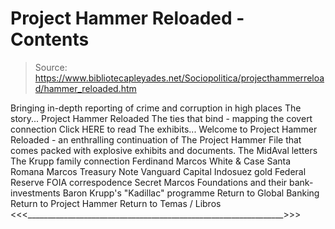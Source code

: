 # Project Hammer Reloaded - Contents

> Source: https://www.bibliotecapleyades.net/Sociopolitica/projecthammerreload/hammer_reloaded.htm

Bringing in-depth reporting of crime and corruption in high places
The story...
Project Hammer Reloaded
The ties that bind - mapping the covert connection
Click HERE to read
The exhibits...
Welcome to Project Hammer Reloaded - an enthralling continuation of The Project Hammer File that comes packed with explosive exhibits and documents.
The MidAval letters
The Krupp family connection
Ferdinand Marcos
White & Case
Santa Romana
Marcos Treasury Note
Vanguard Capital
Indosuez gold
Federal Reserve FOIA correspodence
Secret Marcos Foundations and their bank-investments
Baron Krupp's "Kadillac" programme
Return to Global Banking
Return to Project Hammer
Return to Temas / Libros
<<<________________________________________________________________>>>

